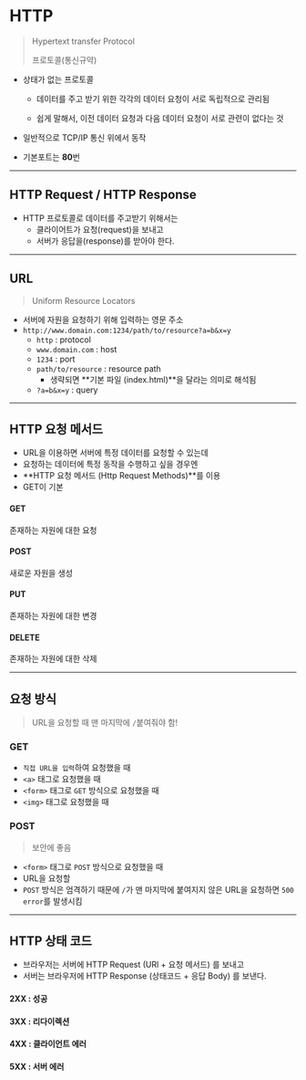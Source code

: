 # HTTP

> Hypertext transfer Protocol
>
> 프로토콜(통신규약)

* 상태가 없는 프로토콜

  * 데이터를 주고 받기 위한 각각의 데이터 요청이 서로 독립적으로 관리됨

  * 쉽게 말해서, 이전 데이터 요청과 다음 데이터 요청이 서로 관련이 없다는 것

* 일반적으로 TCP/IP 통신 위에서 동작

* 기본포트는 **80**번



---



## HTTP Request / HTTP Response

* HTTP 프로토콜로 데이터를 주고받기 위해서는
  * 클라이어트가 요청(request)을 보내고
  * 서버가 응답을(response)를 받아야 한다.



---



## URL

> Uniform Resource Locators

* 서버에 자원을 요청하기 위해 입력하는 영문 주소
* `http://www.domain.com:1234/path/to/resource?a=b&x=y`
  * `http` : protocol
  * `www.domain.com` : host
  * `1234` : port
  * `path/to/resource` : resource path
    * 생략되면 **기본 파일 (index.html)**을 달라는 의미로 해석됨
  * `?a=b&x=y` : query



---



## HTTP 요청 메서드

* URL을 이용하면 서버에 특정 데이터를 요청할 수 있는데
* 요청하는 데이터에 특정 동작을 수행하고 싶을 경우엔
* **HTTP 요청 메서드 (Http Request Methods)**를 이용
* GET이 기본

#### GET

존재하는 자원에 대한 요청

#### POST

새로운 자원을 생성

#### PUT

존재하는 자원에 대한 변경

#### DELETE

존재하는 자원에 대한 삭제



---



## 요청 방식

> URL을 요청할 때 맨 마지막에 `/`붙여줘야 함!

### GET

* `직접 URL을 입력`하여 요청했을 때
* `<a>` 태그로 요청했을 때
* `<form>` 태그로 `GET` 방식으로 요청했을 때
* `<img>` 태그로 요청했을 때

### POST

> 보안에 좋음

* `<form>` 태그로 `POST` 방식으로 요청했을 때 
* URL을 요청할
* `POST` 방식은 엄격하기 때문에 `/`가 맨 마지막에 붙여지지 않은 URL을 요청하면 `500 error`를 발생시킴



---



## HTTP 상태 코드

* 브라우저는 서버에 HTTP Request (URl + 요청 메서드) 를 보내고
* 서버는 브라우저에 HTTP Response (상태코드 + 응답 Body) 를 보낸다.

#### 2XX : 성공

#### 3XX : 리다이렉션

#### 4XX : 클라이언트 에러

#### 5XX : 서버 에러



